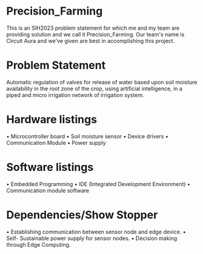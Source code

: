# Precision_Farming
This is an SIH2023 problem statement for which me and my team are providing solution and we call it Precision_Farming.
Our team's name is Circuit Aura and we've given are best in accomplishing this project. 
# Problem Statement 
Automatic regulation of valves for release of water
based upon soil moisture availability in the root zone of the crop, using artificial
intelligence, in a piped and micro irrigation network of irrigation system.
# Hardware listings
•	Microcontroller board
•	Soil moisture sensor 
•	Device drivers
•	Communication Module
•	Power supply 
# Software listings 
•	Embedded Programming
•	IDE (Integrated Development Environment)
•	Communication module software
# Dependencies/Show Stopper
•	Establishing communication between sensor node and edge device.
•	Self- Sustainable power supply for sensor nodes.
•	Decision making through Edge Computing.
